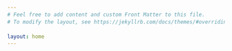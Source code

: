 ```yaml
---
# Feel free to add content and custom Front Matter to this file.
# To modify the layout, see https://jekyllrb.com/docs/themes/#overriding-theme-defaults

layout: home
---
```


<html>
 <head>
    <style>
    {
        box-sizing: border-box;
    }
    /* Set additional styling options for the columns*/
    .column {
    float: left;
    width: 50%;
    }

    .row:after {
    content: "";
    display: table;
    clear: both;
    }
    
    .container {
        width: 50%;
        height: 300px;
    }
      
    img {
        width: 100%;
        height: 100%;
        object-fit: cover;
      }
      
    </style>
 </head>
 <body>
    <div class="row">
        <div class="column" style="background-color:#FFFFFF;">
            <img src="_assets/Profile.jpeg">
        </div>
        <div class="column" style="background-color:#FFFFFF;">
            <h2>Welcome!</h2>
            <p>Something about myself</p>
        </div>
    </div>
 </body>
</html>
